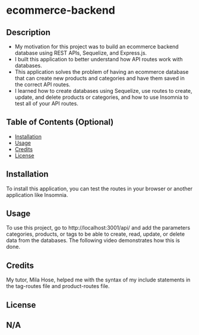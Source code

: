 # ecommerce-backend
## Description
- My motivation for this project was to build an ecommerce backend database using REST APIs, Sequelize, and Express.js.
- I built this application to better understand how API routes work with databases.
- This application solves the problem of having an ecommerce database that can create new products and categories and have them saved in
the correct API routes.
- I learned how to create databases using Sequelize, use routes to create, update, and delete products or categories, and how to use Insomnia to test 
all of your API routes.
## Table of Contents (Optional)
- [Installation](#installation)
- [Usage](#usage)
- [Credits](#credits)
- [License](#license)
## Installation
To install this application, you can test the routes in your browser or another application like Insomnia.
## Usage
To use this project, go to http://localhost:3001/api/ and add the parameters categories, products, or tags to be able to create, read, update, or delete
data from the databases. The following video demonstrates how this is done.

## Credits
My tutor, Mila Hose, helped me with the syntax of my include statements in the tag-routes file and product-routes file.
## License
N/A
---